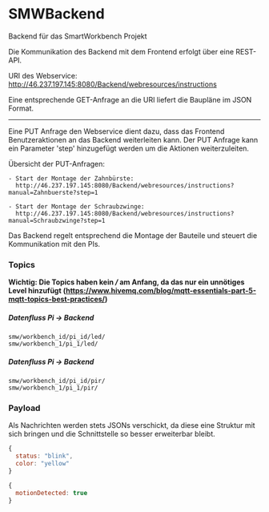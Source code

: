 # SMWBackend
Backend für das SmartWorkbench Projekt

Die Kommunikation des Backend mit dem Frontend erfolgt über eine REST-API.

URI des Webservice: 
    http://46.237.197.145:8080/Backend/webresources/instructions

Eine entsprechende GET-Anfrage an die URI liefert die Baupläne im JSON Format.

---

Eine PUT Anfrage den Webservice dient dazu, dass das Frontend Benutzeraktionen an das Backend weiterleiten kann. 
Der PUT Anfrage kann ein Parameter 'step' hinzugefügt werden um die Aktionen weiterzuleiten. 

Übersicht der PUT-Anfragen:

    - Start der Montage der Zahnbürste:
      http://46.237.197.145:8080/Backend/webresources/instructions?manual=Zahnbuerste?step=1
    
    - Start der Montage der Schraubzwinge: 
      http://46.237.197.145:8080/Backend/webresources/instructions?manual=Schraubzwinge?step=1

Das Backend regelt entsprechend die Montage der Bauteile und steuert die Kommunikation mit den PIs.

### Topics ###
**Wichtig: Die Topics haben kein _/_ am Anfang, da das nur ein unnötiges Level hinzufügt (https://www.hivemq.com/blog/mqtt-essentials-part-5-mqtt-topics-best-practices/)**
##### Datenfluss Pi -> Backend #####
```
smw/workbench_id/pi_id/led/
smw/workbench_1/pi_1/led/
```

##### Datenfluss Pi -> Backend #####
```
smw/workbench_id/pi_id/pir/
smw/workbench_1/pi_1/pir/
```

### Payload ###
Als Nachrichten werden stets JSONs verschickt, da diese eine Struktur mit sich bringen und die Schnittstelle so besser erweiterbar bleibt.

```javascript
{
  status: "blink",
  color: "yellow"
}

{
  motionDetected: true
}
```